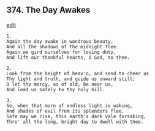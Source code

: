 
## 374.  The Day Awakes
[edit](https://docs.google.com/document/d/1QzGbVR%2DpXBDvFx4HHbMhQY0w0WyBe89y/edit?mode=html)



    1.
    Again the day awake in wondrous beauty,
    And all the shadows of the midnight flee.
    Again we gird ourselves for loving duty,
    And lift our thankful hearts, O God, to thee.

    2.
    Look from the height of heav'n, and send to cheer us
    Thy light and truth, and guide us onward still;
    O let thy mercy, as of old, be near us,
    And lead us safely to thy holy hill.

    3.
    So, when that morn of endless light is waking,
    And shades of evil from its splendors flee,
    Safe may we rise, this earth's dark vale forsaking,
    Thro' all the long, bright day to dwell with thee.
